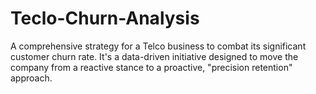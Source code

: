 # Teclo-Churn-Analysis
A comprehensive strategy for a Telco business to combat its significant customer churn rate. It's a data-driven initiative designed to move the company from a reactive stance to a proactive, "precision retention" approach.
